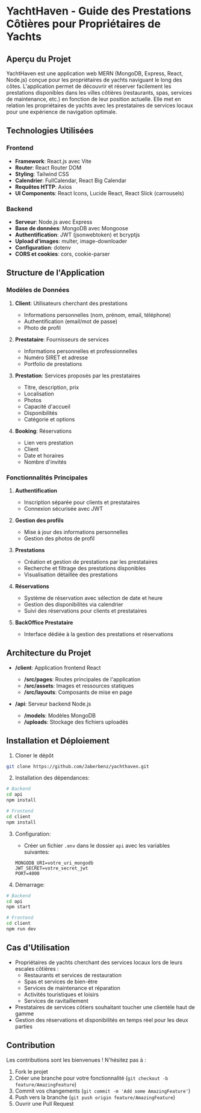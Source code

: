 # YachtHaven - Guide des Prestations Côtières pour Propriétaires de Yachts

## Aperçu du Projet

YachtHaven est une application web MERN (MongoDB, Express, React, Node.js) conçue pour les propriétaires de yachts naviguant le long des côtes. L'application permet de découvrir et réserver facilement les prestations disponibles dans les villes côtières (restaurants, spas, services de maintenance, etc.) en fonction de leur position actuelle. Elle met en relation les propriétaires de yachts avec les prestataires de services locaux pour une expérience de navigation optimale.

## Technologies Utilisées

### Frontend

- **Framework**: React.js avec Vite
- **Router**: React Router DOM
- **Styling**: Tailwind CSS
- **Calendrier**: FullCalendar, React Big Calendar
- **Requêtes HTTP**: Axios
- **UI Components**: React Icons, Lucide React, React Slick (carrousels)

### Backend

- **Serveur**: Node.js avec Express
- **Base de données**: MongoDB avec Mongoose
- **Authentification**: JWT (jsonwebtoken) et bcryptjs
- **Upload d'images**: multer, image-downloader
- **Configuration**: dotenv
- **CORS et cookies**: cors, cookie-parser

## Structure de l'Application

### Modèles de Données

1. **Client**: Utilisateurs cherchant des prestations

   - Informations personnelles (nom, prénom, email, téléphone)
   - Authentification (email/mot de passe)
   - Photo de profil

2. **Prestataire**: Fournisseurs de services

   - Informations personnelles et professionnelles
   - Numéro SIRET et adresse
   - Portfolio de prestations

3. **Prestation**: Services proposés par les prestataires

   - Titre, description, prix
   - Localisation
   - Photos
   - Capacité d'accueil
   - Disponibilités
   - Catégorie et options

4. **Booking**: Réservations
   - Lien vers prestation
   - Client
   - Date et horaires
   - Nombre d'invités

### Fonctionnalités Principales

1. **Authentification**

   - Inscription séparée pour clients et prestataires
   - Connexion sécurisée avec JWT

2. **Gestion des profils**

   - Mise à jour des informations personnelles
   - Gestion des photos de profil

3. **Prestations**

   - Création et gestion de prestations par les prestataires
   - Recherche et filtrage des prestations disponibles
   - Visualisation détaillée des prestations

4. **Réservations**

   - Système de réservation avec sélection de date et heure
   - Gestion des disponibilités via calendrier
   - Suivi des réservations pour clients et prestataires

5. **BackOffice Prestataire**
   - Interface dédiée à la gestion des prestations et réservations

## Architecture du Projet

- **/client**: Application frontend React

  - **/src/pages**: Routes principales de l'application
  - **/src/assets**: Images et ressources statiques
  - **/src/layouts**: Composants de mise en page

- **/api**: Serveur backend Node.js
  - **/models**: Modèles MongoDB
  - **/uploads**: Stockage des fichiers uploadés

## Installation et Déploiement

1. Cloner le dépôt

```bash
git clone https://github.com/Jaberbenz/yachthaven.git
```

2. Installation des dépendances:

```bash
# Backend
cd api
npm install

# Frontend
cd client
npm install
```

3. Configuration:

   - Créer un fichier `.env` dans le dossier `api` avec les variables suivantes:

   ```
   MONGODB_URI=votre_uri_mongodb
   JWT_SECRET=votre_secret_jwt
   PORT=4000
   ```

4. Démarrage:

```bash
# Backend
cd api
npm start

# Frontend
cd client
npm run dev
```

## Cas d'Utilisation

- Propriétaires de yachts cherchant des services locaux lors de leurs escales côtières :
  - Restaurants et services de restauration
  - Spas et services de bien-être
  - Services de maintenance et réparation
  - Activités touristiques et loisirs
  - Services de ravitaillement
- Prestataires de services côtiers souhaitant toucher une clientèle haut de gamme
- Gestion des réservations et disponibilités en temps réel pour les deux parties

## Contribution

Les contributions sont les bienvenues ! N'hésitez pas à :

1. Fork le projet
2. Créer une branche pour votre fonctionnalité (`git checkout -b feature/AmazingFeature`)
3. Commit vos changements (`git commit -m 'Add some AmazingFeature'`)
4. Push vers la branche (`git push origin feature/AmazingFeature`)
5. Ouvrir une Pull Request
